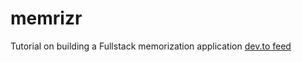 # memrizr
Tutorial on building a Fullstack memorization application
[dev.to feed](https://dev.to/jacobsngoodwin/03-application-architecture-5jk)
